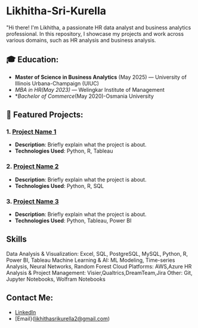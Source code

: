 # Likhitha-Sri-Kurella

"Hi there! I'm Likhitha, a passionate HR data analyst and business analytics professional. In this repository, I showcase my projects and work across various domains, such as HR analysis and business analysis.

## 🎓 Education:
- **Master of Science in Business Analytics** (May 2025) — University of Illinois Urbana-Champaign (UIUC)
- **MBA in HR*(May 2023)* — Welingkar Institute of Management
- **Bachelor of Commerce*(May 2020)-Osmania University

## 🚀 Featured Projects:

### 1. [Project Name 1](link-to-project-repo)
- **Description**: Briefly explain what the project is about.
- **Technologies Used**: Python, R, Tableau

### 2. [Project Name 2](link-to-project-repo)
- **Description**: Briefly explain what the project is about.
- **Technologies Used**: Python, R, SQL

### 3. [Project Name 3](link-to-project-repo)
- **Description**: Briefly explain what the project is about.
- **Technologies Used**: Python, Tableau, Power BI

## Skills
Data Analysis & Visualization: Excel, SQL, PostgreSQL, MySQL, Python, R, Power BI, Tableau
Machine Learning & AI: ML Modeling, Time-series Analysis, Neural Networks, Random Forest
Cloud Platforms: AWS,Azure
HR Analysis & Project Management: Visier,Qualtrics,DreamTeam,Jira
Other: Git, Jupyter Notebooks, Wolfram Notebooks


## Contact Me:
- [LinkedIn](https://www.linkedin.com/in/likhithasrik/)
- [Email}(likhithasrikurella2@gmail.com)
